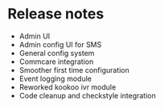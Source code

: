 # Release notes #
  * Admin UI
  * Admin config UI for SMS
  * General config system
  * Commcare integration
  * Smoother first time configuration
  * Event logging module
  * Reworked kookoo ivr module
  * Code cleanup and checkstyle integration